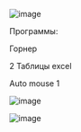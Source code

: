 ![image](https://user-images.githubusercontent.com/84030509/192939839-22c50a1d-4095-4e91-9529-96cca2a091f4.png)

Программы:

Горнер

2 Таблицы excel

Auto mouse 1


![image](https://user-images.githubusercontent.com/84030509/198190446-f808785d-f464-4233-b28d-10470b9b175b.png)


![image](https://user-images.githubusercontent.com/84030509/200734701-ae975610-bb3c-4179-8be9-1740ba991e07.png)
